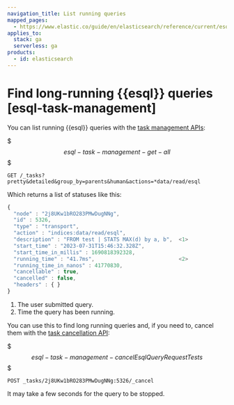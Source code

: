 ```yaml
---
navigation_title: List running queries
mapped_pages:
  - https://www.elastic.co/guide/en/elasticsearch/reference/current/esql-task-management.html
applies_to:
  stack: ga
  serverless: ga
products:
  - id: elasticsearch
---
```




# Find long-running {{esql}} queries [esql-task-management]


You can list running {{esql}} queries with the [task management APIs](https://www.elastic.co/docs/api/doc/elasticsearch/group/endpoint-tasks):

$$$esql-task-management-get-all$$$

```console
GET /_tasks?pretty&detailed&group_by=parents&human&actions=*data/read/esql
```

Which returns a list of statuses like this:

```js
{
  "node" : "2j8UKw1bRO283PMwDugNNg",
  "id" : 5326,
  "type" : "transport",
  "action" : "indices:data/read/esql",
  "description" : "FROM test | STATS MAX(d) by a, b",  <1>
  "start_time" : "2023-07-31T15:46:32.328Z",
  "start_time_in_millis" : 1690818392328,
  "running_time" : "41.7ms",                           <2>
  "running_time_in_nanos" : 41770830,
  "cancellable" : true,
  "cancelled" : false,
  "headers" : { }
}
```

1. The user submitted query.
2. Time the query has been running.


You can use this to find long running queries and, if you need to, cancel them with the [task cancellation API](https://www.elastic.co/docs/api/doc/elasticsearch/group/endpoint-tasks#task-cancellation):

$$$esql-task-management-cancelEsqlQueryRequestTests$$$

```console
POST _tasks/2j8UKw1bRO283PMwDugNNg:5326/_cancel
```

It may take a few seconds for the query to be stopped.

